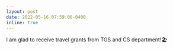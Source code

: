 ```yaml
---
layout: post
date: 2022-05-16 07:59:00-0400
inline: true
---
```


I am glad to receive travel grants from TGS and CS department!🏖
